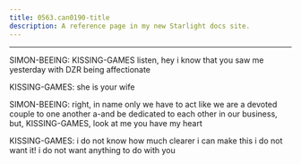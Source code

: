 ```yaml
---
title: 0563.can0190-title
description: A reference page in my new Starlight docs site.
---
```

----- 
SIMON-BEEING: KISSING-GAMES
 listen, hey
 i know that you saw me yesterday with DZR being 
affectionate
 
KISSING-GAMES: she is your wife
 
SIMON-BEEING: right, in name only
 we have to act like we are a devoted couple to one 
another a-and be dedicated to each other in our business, but, KISSING-GAMES, look at 
me
 you have my heart
 
KISSING-GAMES: i do not know how much clearer i can make this
 i do not want it! i 
do not want anything to do with you
 
